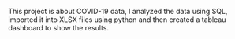 This project is about COVID-19 data, 
I analyzed the data using SQL, imported it into XLSX files using python and then created a tableau dashboard to show the results.
